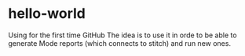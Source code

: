# hello-world
Using for the first time GitHub
The idea is to use it in orde to be able to generate Mode reports (which connects to stitch) and run new ones.
